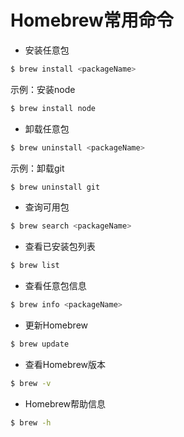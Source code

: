 # Homebrew常用命令


* 安装任意包

```bash
$ brew install <packageName>
```

示例：安装node

```bash
$ brew install node
```

* 卸载任意包

```bash
$ brew uninstall <packageName>
```

示例：卸载git

```bash
$ brew uninstall git
```

* 查询可用包

```bash
$ brew search <packageName>
```

* 查看已安装包列表

```bash
$ brew list
```

* 查看任意包信息

```bash
$ brew info <packageName>
```

* 更新Homebrew

```bash
$ brew update
```

* 查看Homebrew版本

```bash
$ brew -v
```

* Homebrew帮助信息

```bash
$ brew -h
```

